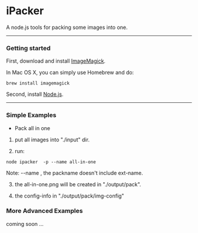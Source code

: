 iPacker
=======

A  node.js  tools  for packing some images into one.


------------------

### Getting started

First, download and install [ImageMagick](http://http://www.imagemagick.org/). 

In Mac OS X, you can simply use Homebrew and do:

```
brew install imagemagick
```


Second, install [Node.js](http://nodejs.org).


------------------

### Simple Examples

* Pack all in one

1) put all images into  "./input"  dir.

2) run:

```
node ipacker  -p --name all-in-one
```
Note: --name <packname> , the packname doesn't include ext-name.

3) the all-in-one.png  will be created in "./output/pack". 

4) the config-info in "./output/pack/img-config"



### More Advanced Examples

coming soon ...








